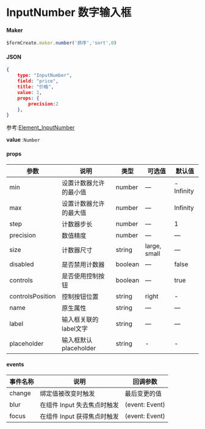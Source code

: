 # InputNumber 数字输入框

#### Maker
```js
$formCreate.maker.number('排序','sort',0)
```

#### JSON
```json
{
    type: "InputNumber",
    field: "price",
    title: "价格",
    value: 1,
    props: {
        precision:2
    },
}
```

参考:[Element_InputNumber](http://element-cn.eleme.io/#/zh-CN/component/input-number)

**value** :`Number`


#### props

| 参数              | 说明                   | 类型    | 可选值       | 默认值    |
| ----------------- | ---------------------- | ------- | ------------ | --------- |
| min               | 设置计数器允许的最小值 | number  | —            | -Infinity |
| max               | 设置计数器允许的最大值 | number  | —            | Infinity  |
| step              | 计数器步长             | number  | —            | 1         |
| precision         | 数值精度               | number  | —            | —         |
| size              | 计数器尺寸             | string  | large, small | —         |
| disabled          | 是否禁用计数器         | boolean | —            | false     |
| controls          | 是否使用控制按钮       | boolean | —            | true      |
| controlsPosition | 控制按钮位置           | string  | right        | -         |
| name              | 原生属性               | string  | —            | —         |
| label             | 输入框关联的label文字  | string  | —            | —         |
| placeholder       | 输入框默认 placeholder | string  | -            | -         |



#### events

| 事件名称 | 说明                        | 回调参数       |
| -------- | --------------------------- | -------------- |
| change   | 绑定值被改变时触发          | 最后变更的值   |
| blur     | 在组件 Input 失去焦点时触发 | (event: Event) |
| focus    | 在组件 Input 获得焦点时触发 | (event: Event) |



